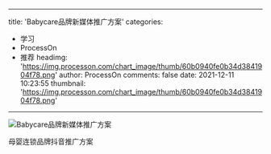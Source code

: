 
---
title: 'Babycare品牌新媒体推广方案'
categories: 
 - 学习
 - ProcessOn
 - 推荐
headimg: 'https://img.processon.com/chart_image/thumb/60b0940fe0b34d3841904f78.png'
author: ProcessOn
comments: false
date: 2021-12-11 10:23:55
thumbnail: 'https://img.processon.com/chart_image/thumb/60b0940fe0b34d3841904f78.png'
---

<div>   
<img class="thumb" alt="Babycare品牌新媒体推广方案" src="https://img.processon.com/chart_image/thumb/60b0940fe0b34d3841904f78.png" referrerpolicy="no-referrer">
<p>母婴连锁品牌抖音推广方案</p>  
</div>
            